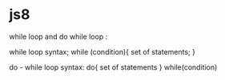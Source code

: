 # js8

while loop and do while loop :

while loop syntax;
while (condition){
    set of statements;
}

do - while loop syntax:
do{
    set of statements
}
while(condition)